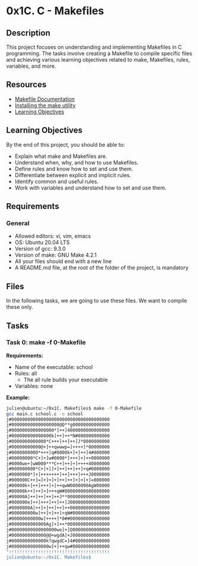 # 0x1C. C - Makefiles

## Description

This project focuses on understanding and implementing Makefiles in C programming. The tasks involve creating a Makefile to compile specific files and achieving various learning objectives related to make, Makefiles, rules, variables, and more.

## Resources

- [Makefile Documentation](https://www.gnu.org/software/make/manual/make.html)
- [Installing the make utility](https://www.gnu.org/software/make/)
- [Learning Objectives](#learning-objectives)

## Learning Objectives

By the end of this project, you should be able to:

- Explain what make and Makefiles are.
- Understand when, why, and how to use Makefiles.
- Define rules and know how to set and use them.
- Differentiate between explicit and implicit rules.
- Identify common and useful rules.
- Work with variables and understand how to set and use them.

## Requirements

### General

- Allowed editors: vi, vim, emacs
- OS: Ubuntu 20.04 LTS
- Version of gcc: 9.3.0
- Version of make: GNU Make 4.2.1
- All your files should end with a new line
- A README.md file, at the root of the folder of the project, is mandatory

## Files

In the following tasks, we are going to use these files. We want to compile these only.

## Tasks

### Task 0: make -f 0-Makefile

**Requirements:**

- Name of the executable: school
- Rules: all
  - The all rule builds your executable
- Variables: none

**Example:**

```bash
julien@ubuntu:~/0x1C. Makefiles$ make -f 0-Makefile 
gcc main.c school.c -o school
j#0000000000000000000000000000000000000
j#000000000000000000@Q**g00000000000000
j#0000000000000000*]++]4000000000000000
j#000000000000000k]++]++*N#000000000000
j#0000000000000*C+++]++]++]J*0000000000
j#00000000000@+]++qwwwp=]++++]*00000000
j#0000000000*+++]q#0000k+]+]++]4#000000
j#00000000*C+]+]w#0000*]+++]+]++0000000
j#0000we+]wW000***C++]++]+]++++40000000
j#000000000*C+]+]]+]++]++]++]+q#0000000
j#0000000*]+]+++++++]++]+++]+++J0000000
j#000000C++]=]+]+]+]++]++]+]+]+]=000000
j#00000k+]++]+++]+]++qwW0000000AgW00000
j#00000k++]++]+]+++qW#00000000000000000
j#00000A]++]++]++]++J**0000000000000000
j#000000e]++]+++]++]++]J000000000000000
j#0000000A]++]+]++]++]++000000000000000
j#000000000w]++]+]++]+qW#00000000000000
j#00000000000w]++++]*0##000000000000000
j#0000000000000Ag]+]++*0000000000000000
j#00000000000000000we]+]Q00000000000000
j#0000000000000@@+wgdA]+J00000000000000
j#0000000000000k?qwgdC=]4#0000000000000
j#00000000000000w]+]++qw#00000000000000
"!!!!!!!!!!!!!!!!!!!!!!!!!!!!!!!!!!!!!!
julien@ubuntu:~/0x1C. Makefiles$ 
